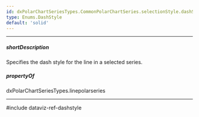 ```yaml
---
id: dxPolarChartSeriesTypes.CommonPolarChartSeries.selectionStyle.dashStyle
type: Enums.DashStyle
default: 'solid'
---
```

---
##### shortDescription
Specifies the dash style for the line in a selected series.

##### propertyOf
dxPolarChartSeriesTypes.linepolarseries

---
#include dataviz-ref-dashstyle